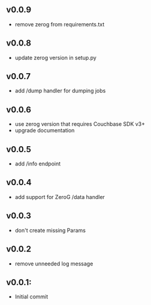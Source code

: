 ## v0.0.9
* remove zerog from requirements.txt

## v0.0.8
* update zerog version in setup.py

## v0.0.7
* add /dump handler for dumping jobs

## v0.0.6
* use zerog version that requires Couchbase SDK v3+
* upgrade documentation

## v0.0.5
* add /info endpoint

## v0.0.4
* add support for ZeroG /data handler

## v0.0.3
* don't create missing Params 

## v0.0.2

* remove unneeded log message

## v0.0.1:

* Initial commit
